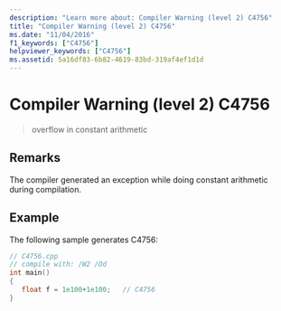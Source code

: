 ```yaml
---
description: "Learn more about: Compiler Warning (level 2) C4756"
title: "Compiler Warning (level 2) C4756"
ms.date: "11/04/2016"
f1_keywords: ["C4756"]
helpviewer_keywords: ["C4756"]
ms.assetid: 5a16df83-6b82-4619-83bd-319af4ef1d1d
---
```

# Compiler Warning (level 2) C4756

> overflow in constant arithmetic

## Remarks

The compiler generated an exception while doing constant arithmetic during compilation.

## Example

The following sample generates C4756:

```cpp
// C4756.cpp
// compile with: /W2 /Od
int main()
{
   float f = 1e100+1e100;   // C4756
}
```
